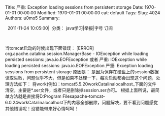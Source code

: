 Title: 严重: Exception loading sessions from persistent storage
Date: 1970-01-01 00:00:00
Modified: 1970-01-01 00:00:00
cat: default
Tags: 
Slug: 4024
Authors: u0mo5 
Summary: 



 
2011-11-24 10:05:00|  分类： java学习|举报|字号 订阅


 
 

当tomcat启动的时候出现下面错误： [ERROR] org.apache.catalina.session.ManagerBase - IOException while loading persisted sessions: java.io.EOFException 或者 严重: IOException while loading persisted sessions: java.io.EOFException 严重: Exception loading sessions from persistent storage 原因是： 是因为保存在硬盘上的session数据读取失败，问题似乎不大，但是如果不处理一下，每次启动都会出现这个问题，处理方法如下： 将work(例如：tomcat5.5.20workCatalinalocalhost\_下面的文件清空，主要是*.ser文件，或者只是删除掉session.ser亦可。 根据上面所说，最简单方法就是直接将D:Program Filesapache-tomcat-6.0.24workCatalinalocalhost下的内容全部删除，问题解决，要不看到问题感觉其他错误呢！没错能带来好心情呵呵！

